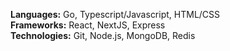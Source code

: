 **Languages:** Go, Typescript/Javascript, HTML/CSS<br/>
**Frameworks:** React, NextJS, Express<br/>
**Technologies:** Git, Node.js, MongoDB, Redis<br/>
